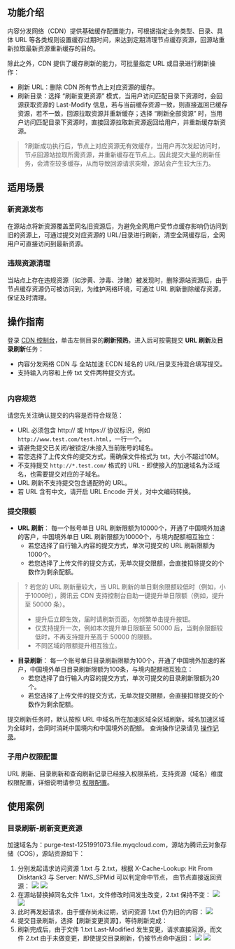 ## 功能介绍

内容分发网络（CDN）提供基础缓存配置能力，可根据指定业务类型、目录、具体 URL 等各类规则设置缓存过期时间，来达到定期清理节点缓存资源，回源站重新拉取最新资源重新缓存的目的。

除此之外，CDN 提供了缓存刷新的能力，可批量指定 URL 或目录进行刷新操作：

- 刷新 URL：删除 CDN 所有节点上对应资源的缓存。
- 刷新目录：选择 “刷新变更资源” 模式，当用户访问匹配目录下资源时，会回源获取资源的 Last-Modify 信息，若与当前缓存资源一致，则直接返回已缓存资源，若不一致，回源拉取资源并重新缓存；选择 “刷新全部资源” 时，当用户访问匹配目录下资源时，直接回源拉取新资源返回给用户，并重新缓存新资源。

> ?刷新成功执行后，节点上对应资源无有效缓存，当用户再次发起访问时，节点回源站拉取所需资源，并重新缓存在节点上。因此提交大量的刷新任务，会清空较多缓存，从而导致回源请求突增，源站会产生较大压力。

## 适用场景

### 新资源发布

在源站点将新资源覆盖至同名旧资源后，为避免全网用户受节点缓存影响仍访问到旧的资源上，可通过提交对应资源的 URL/目录进行刷新，清空全网缓存后，全网用户可直接访问到最新资源。

### 违规资源清理

当站点上存在违规资源（如涉黄、涉毒、涉赌）被发现时，删除源站资源后，由于节点缓存资源仍可被访问到，为维护网络环境，可通过 URL 刷新删除缓存资源，保证及时清理。

## 操作指南



登录 [CDN 控制台](https://console.cloud.tencent.com/cdn)，单击左侧目录的**刷新预热**，进入后可按需提交 **URL 刷新**及**目录刷新**任务：
- 内容分发网络 CDN 与 全站加速 ECDN 域名的 URL/目录支持混合填写提交。
- 支持输入内容和上传 txt 文件两种提交方式。

![]()


### 内容规范
请您先关注确认提交的内容是否符合规范：
- URL 必须包含 http:// 或 https:// 协议标识，例如 `http://www.test.com/test.html`，一行一个。
- 请避免提交已关闭/被锁定/未接入当前账号的域名。
- 若您选择了上传文件的提交方式，需确保文件格式为 txt，大小不超过10M。
- 不支持提交 `http://*.test.com/` 格式的 URL  - 即使接入的加速域名为泛域名，也需要提交对应的子域名。
- URL 刷新不支持提交包含通配符的 URL。
- 若 URL 含有中文，请开启 URL Encode 开关，对中文编码转换。

### 提交限额
- **URL 刷新**：
每一个账号单日 URL 刷新限额为10000个，开通了中国境外加速的客户，中国境外单日 URL 刷新限额为10000个，与境内配额相互独立：
	- 若您选择了自行输入内容的提交方式，单次可提交的 URL 刷新限额为1000个。
	- 若您选择了上传文件的提交方式，无单次提交限额，会直接扣除提交的个数作为剩余配额。
>? 若您的 URL 刷新量较大，当 URL 刷新的单日剩余限额较低时（例如，小于1000时），腾讯云 CDN 支持控制台自助一键提升单日限额（例如，提升至 50000 条）。
>- 提升后立即生效，届时请刷新页面，勿频繁单击提升按钮。
>- 仅支持提升一次，例如本次提升单日限额至 50000 后，当剩余限额较低时，不再支持提升至高于 50000 的限额。
>- 不同区域的限额提升相互独立。
- **目录刷新**：
	每一个账号单日目录刷新限额为100个，开通了中国境外加速的客户，中国境外单日目录刷新限额为100条，与境内配额相互独立：
	- 若您选择了自行输入内容的提交方式，单次可提交的目录刷新限额为20个。
	- 若您选择了上传文件的提交方式，无单次提交限额，会直接扣除提交的个数作为剩余配额。
	

提交刷新任务时，默认按照 URL 中域名所在加速区域全区域刷新。域名加速区域为全球时，会同时消耗中国境内和中国境外的配额。
<span ID = "notes"></span>
查询操作记录请见 [操作记录](https://intl.cloud.tencent.com/document/product/228/42176)。


### 子用户权限配置

URL 刷新、目录刷新和查询刷新记录已经接入权限系统，支持资源（域名）维度权限配置，详细说明请参见 [权限配置](https://intl.cloud.tencent.com/document/product/228/35229)。


## 使用案例

### 目录刷新-刷新变更资源

加速域名为：purge-test-1251991073.file.myqcloud.com，源站为腾讯云对象存储（COS），源站资源如下：
![]()

1. 分别发起请求访问资源 1.txt 与 2.txt，根据 X-Cache-Lookup: Hit From Disktank3 与 Server: NWS_SPMid 可以判定命中节点， 由节点直接返回资源：
   ![](https://main.qcloudimg.com/raw/9b307b80e7d1c759bb073eb9f2cf4b6c.png)
   ![](https://main.qcloudimg.com/raw/5fed8bff43d699f47235e5d0db1f2447.png)
2. 在源站替换掉同名文件 1.txt，文件修改时间发生改变，2.txt 保持不变：
   ![](https://main.qcloudimg.com/raw/798fd6a984813aa3a16eaf43856ff7c2.png)
   ![](https://main.qcloudimg.com/raw/bc0d40200fbc744ed34d8552a95c5671.png)
3. 此时再发起请求，由于缓存尚未过期，访问资源 1.txt 仍为旧的内容：
![](https://qcloudimg.tencent-cloud.cn/raw/394a84d8f9974ed72cb629b11aac7206.png)
4. 提交目录刷新，选择【刷新变更资源】，等待刷新完成：
   ![]()
5. 刷新完成后，由于文件 1.txt Last-Modified 发生变更，请求直接回源，而文件 2.txt 由于未做变更，即使提交目录刷新，仍被节点命中返回：
   ![](https://main.qcloudimg.com/raw/0ea8c1e0e7caac970b3875d4b3987687.png)
   ![](https://main.qcloudimg.com/raw/84e599b1c9c655e62497fb4bdc8e7918.png)
